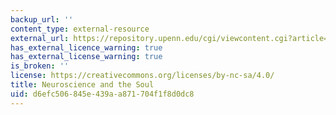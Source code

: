 ```yaml
---
backup_url: ''
content_type: external-resource
external_url: https://repository.upenn.edu/cgi/viewcontent.cgi?article=1045&context=neuroethics_pubs
has_external_licence_warning: true
has_external_license_warning: true
is_broken: ''
license: https://creativecommons.org/licenses/by-nc-sa/4.0/
title: Neuroscience and the Soul
uid: d6efc506-845e-439a-a871-704f1f8d0dc8
---
```


